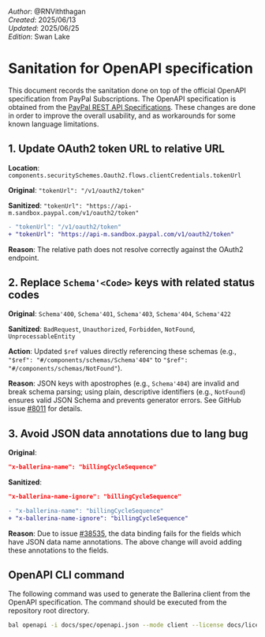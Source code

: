 _Author_: @RNViththagan \
_Created_: 2025/06/13 \
_Updated_: 2025/06/25 \
_Edition_: Swan Lake

# Sanitation for OpenAPI specification

This document records the sanitation done on top of the official OpenAPI specification from PayPal Subscriptions. The OpenAPI specification is obtained from the [PayPal REST API Specifications](https://github.com/paypal/paypal-rest-api-specifications/blob/main/openapi/billing_subscriptions_v1.json). These changes are done in order to improve the overall usability, and as workarounds for some known language limitations.

## 1. Update OAuth2 token URL to relative URL

**Location**: `components.securitySchemes.Oauth2.flows.clientCredentials.tokenUrl`

**Original**: `"tokenUrl": "/v1/oauth2/token"`

**Sanitized**: `"tokenUrl": "https://api-m.sandbox.paypal.com/v1/oauth2/token"`

```diff
- "tokenUrl": "/v1/oauth2/token"
+ "tokenUrl": "https://api-m.sandbox.paypal.com/v1/oauth2/token"
```

**Reason**: The relative path does not resolve correctly against the OAuth2 endpoint.

## 2. Replace `Schema'<Code>` keys with related status codes

**Original**: `Schema'400`, `Schema'401`, `Schema'403`, `Schema'404`, `Schema'422`

**Sanitized**: `BadRequest`, `Unauthorized`, `Forbidden`, `NotFound`, `UnprocessableEntity`

**Action**: Updated `$ref` values directly referencing these schemas (e.g., `"$ref": "#/components/schemas/Schema'404"` to `"$ref": "#/components/schemas/NotFound"`).

**Reason**: JSON keys with apostrophes (e.g., `Schema'404`) are invalid and break schema parsing; using plain, descriptive identifiers (e.g., `NotFound`) ensures valid JSON Schema and prevents generator errors. See GitHub issue [#8011](https://github.com/ballerina-platform/ballerina-library/issues/8011) for details.

## 3. Avoid JSON data annotations due to lang bug

**Original**:

```json
"x-ballerina-name": "billingCycleSequence"
```

**Sanitized**:

```json
"x-ballerina-name-ignore": "billingCycleSequence"
```

```diff
- "x-ballerina-name": "billingCycleSequence"
+ "x-ballerina-name-ignore": "billingCycleSequence"
```

**Reason**: Due to issue [#38535](https://github.com/ballerina-platform/ballerina-lang/issues/38535), the data binding fails for the fields which have JSON data name annotations. The above change will avoid adding these annotations to the fields.

## OpenAPI CLI command

The following command was used to generate the Ballerina client from the OpenAPI specification. The command should be executed from the repository root directory.

```bash
bal openapi -i docs/spec/openapi.json --mode client --license docs/license.txt -o ballerina
```
